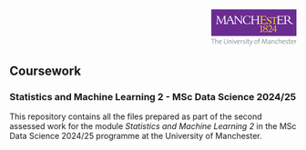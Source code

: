 <div align="right">
  <img src="./images/logo.png" alt="Lime Team Logo" width="150">
</div>

## Coursework
### Statistics and Machine Learning 2 - MSc Data Science 2024/25

This repository contains all the files prepared as part of the second assessed work for the module *Statistics and Machine Learning 2* in the MSc Data Science 2024/25 programme at the University of Manchester. 
